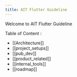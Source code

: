```yaml
---
title: AIT Flutter Guideline
---
```


Welcome to AIT Flutter Guideline

Table of Content :

- [[Architecture]]
- [[project_setups]]
- [[pub_dev]]
- [[product_related]]
- [[internal_tools]]
- [[roadmap]]
